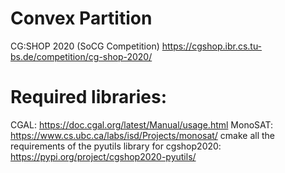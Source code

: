 # Convex Partition
CG:SHOP 2020 (SoCG Competition)
https://cgshop.ibr.cs.tu-bs.de/competition/cg-shop-2020/

# Required libraries:
CGAL: https://doc.cgal.org/latest/Manual/usage.html
MonoSAT: https://www.cs.ubc.ca/labs/isd/Projects/monosat/
cmake
all the requirements of the pyutils library for cgshop2020: https://pypi.org/project/cgshop2020-pyutils/
